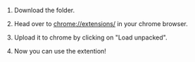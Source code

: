 1. Download the folder.

2. Head over to [chrome://extensions/](chrome://extensions/) in your chrome browser. 

3. Upload it to chrome by clicking on "Load unpacked".

4. Now you can use the extention!
